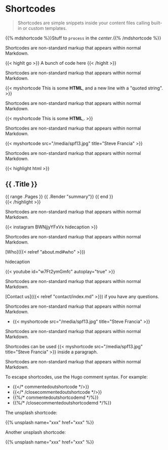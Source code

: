 # Shortcodes

> Shortcodes are simple snippets inside your content files calling built-in or
> custom templates.

{{% mdshortcode %}}Stuff to `process` in the *center*.{{% /mdshortcode %}}

Shortcodes are non-standard markup that appears within normal Markdown.

{{< highlt go >}} A bunch of code here {{< /highlt >}}

Shortcodes are non-standard markup that appears within normal Markdown.

{{< myshortcode This is some <b>HTML</b>,
and a new line with a "quoted string". >}}

Shortcodes are non-standard markup that appears within normal Markdown.

{{< myshortcode This is some <b>HTML</b>,. >}}

Shortcodes are non-standard markup that appears within normal Markdown.

{{< myshortcode src="/media/spf13.jpg" title="Steve Francia" >}}

Shortcodes are non-standard markup that appears within normal Markdown.

{{< highlight html >}}
<section id="main">
  <div>
   <h1 id="title">{{ .Title }}</h1>
    {{ range .Pages }}
        {{ .Render "summary"}}
    {{ end }}
  </div>
</section>
{{< /highlight >}}

Shortcodes are non-standard markup that appears within normal Markdown.

{{< instagram BWNjjyYFxVx hidecaption >}}

Shortcodes are non-standard markup that appears within normal Markdown.

[Who]({{< relref "about.md#who" >}})

hidecaption

{{< youtube id="w7Ft2ymGmfc" autoplay="true" >}}

Shortcodes are non-standard markup that appears within normal Markdown.

[Contact us]({{< relref "contact/index.md" >}}) if you have any questions.

Shortcodes are non-standard markup that appears within normal Markdown.

- {{< myshortcode src="/media/spf13.jpg" title="Steve Francia" >}}

Shortcodes are non-standard markup that appears within normal Markdown.

Shortcodes can be used {{< myshortcode src="/media/spf13.jpg" title="Steve Francia" >}} inside a paragraph.

Shortcodes are non-standard markup that appears within normal Markdown.

To escape shortcodes, use the Hugo comment syntax.
For example:

- {{</* commentedoutshortcode */>}}
- {{</* /closecommentedoutshortcode */>}}
- {{%/* commentedoutshortcodemd */%}}
- {{%/* /closecommentedoutshortcodemd */%}}

The unsplash shortcode:

{{% unsplash name="xxx" href="xxx" %}}

Another unsplash shortcode:

{{% unsplash 
  name="xxx" 
  href="xxx" 
%}}
